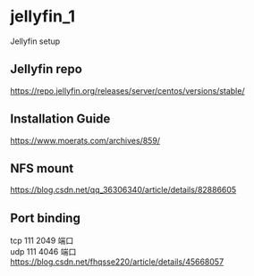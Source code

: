 # jellyfin_1
Jellyfin setup

## Jellyfin repo  
https://repo.jellyfin.org/releases/server/centos/versions/stable/  

## Installation Guide  
https://www.moerats.com/archives/859/  

## NFS mount  
https://blog.csdn.net/qq_36306340/article/details/82886605  

## Port binding  
tcp  111 2049 端口  
udp 111  4046 端口  
https://blog.csdn.net/fhqsse220/article/details/45668057  
